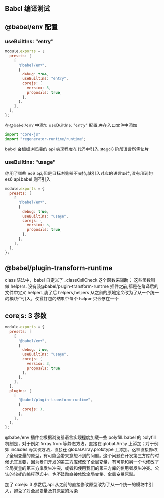 ## Babel 编译测试

## @babel/env 配置

### useBuiltIns: "entry"

```js
module.exports = {
  presets: [
    [
      "@babel/env",
      {
        debug: true,
        useBuiltIns: "entry",
        corejs: {
          version: 3,
          proposals: true,
        },
      },
    ],
  ],
};
```

在@babel/env 中添加 useBuiltIns: "entry" 配置,并在入口文件中添加

```js
import "core-js";
import "regenerator-runtime/runtime";
```

babel 会根据浏览器的 api 实现程度在代码中引入 stage3 阶段语言所需垫片

### useBuiltIns: "usage"

你用了哪些 es6 api,但是目标浏览器不支持,就引入对应的语言垫片,没有用到的 es6 api,babel 则不引入

```js
module.exports = {
  presets: [
    [
      "@babel/env",
      {
        debug: true,
        useBuiltIns: "usage",
        corejs: {
          version: 3,
          proposals: true,
        },
      },
    ],
  ],
};
```

## @babel/plugin-transform-runtime

class 语法中，babel 自定义了 \_classCallCheck 这个函数来辅助；
这些函数叫做 helpers.
没有装@babel/plugin-transform-runtime 插件之前,都是在编译后的文件中定义 helpers,装了后 helpers,helpers 从之前的原地定义改为了从一个统一的模块中引入，使得打包的结果中每个 helper 只会存在一个

## corejs: 3 参数

```js
module.exports = {
  presets: [
    [
      "@babel/env",
      {
        debug: true,
        useBuiltIns: "usage",
        corejs: {
          version: 3,
          proposals: true,
        },
      },
    ],
  ],
  plugins: [
    [
      "@babel/plugin-transform-runtime",
      {
        corejs: 3,
      },
    ],
  ],
};
```

@babel/env 插件会根据浏览器语言实现程度加载一些 polyfill.
babel 的 polyfill 机制是，对于例如 Array.from 等静态方法，直接在 global.Array 上添加；对于例如 includes 等实例方法，直接在 global.Array.prototype 上添加。这样直接修改了全局变量的原型，有可能会带来意想不到的问题。这个问题在开发第三方库的时候尤其重要，因为我们开发的第三方库修改了全局变量，有可能和另一个也修改了全局变量的第三方库发生冲突，或者和使用我们的第三方库的使用者发生冲突。公认的较好的编程范式中，也不鼓励直接修改全局变量、全局变量原型。

加了 corejs: 3 参数后,api 从之前的直接修改原型改为了从一个统一的模块中引入，避免了对全局变量及其原型的污染
